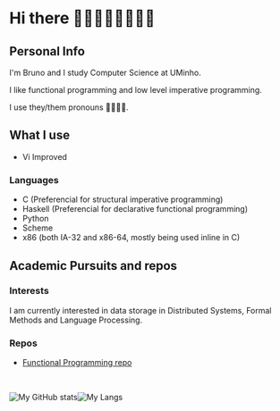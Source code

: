 # Hi there 👋:sparkles::blush::rainbow_flag::transgender_flag::sparkles:

## Personal Info

I'm Bruno and I study Computer Science at UMinho.

I like functional programming and low level imperative programming.

I use they/them pronouns 🏳️‍🌈:transgender_flag:.

## What I use

* Vi Improved

### Languages

* C (Preferencial for structural imperative programming)
* Haskell (Preferencial for declarative functional programming)
* Python
* Scheme
* x86 (both IA-32 and x86-64, mostly being used inline in C)

## Academic Pursuits and repos

### Interests
I am currently interested in data storage in Distributed Systems, Formal Methods and Language Processing.

### Repos

 * [Functional Programming repo](https://github.com/greybrunix/pf2022)

<br/>

![My GitHub stats](https://github-readme-stats.vercel.app/api?username=greybrunix&count_private=true&show_icons=true&theme=synthwave)![My Langs](https://github-readme-stats.vercel.app/api/top-langs/?username=greybrunix&layout=compact&theme=synthwave&hide=java)

